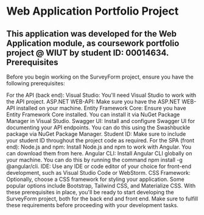 # Web Application Portfolio Project
This application was developed for the Web Application module, as coursework portfolio project @ WIUT by student ID: 00014634.
Prerequisites
-----------------
Before you begin working on the SurveyForm project, ensure you have the following prerequisites:

For the API (back end):
Visual Studio: You'll need Visual Studio to work with the API project.
ASP.NET WEB-API: Make sure you have the ASP.NET WEB-API installed on your machine.
Entity Framework Core: Ensure you have Entity Framework Core installed. You can install it via NuGet Package Manager in Visual Studio.
Swagger UI: Install and configure Swagger UI for documenting your API endpoints. You can do this using the Swashbuckle package via NuGet Package Manager.
Student ID: Make sure to include your student ID throughout the project code as required.
For the SPA (front end):
Node.js and npm: Install Node.js and npm to work with Angular. You can download them from here.
Angular CLI: Install Angular CLI globally on your machine. You can do this by running the command npm install -g @angular/cli.
IDE: Use any IDE or code editor of your choice for front-end development, such as Visual Studio Code or WebStorm.
CSS Framework: Optionally, choose a CSS framework for styling your application. Some popular options include Bootstrap, Tailwind CSS, and Materialize CSS.
With these prerequisites in place, you'll be ready to start developing the SurveyForm project, both for the back end and front end. Make sure to fulfill these requirements before proceeding with your development tasks.
